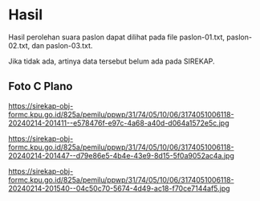 # Hasil

Hasil perolehan suara paslon dapat dilihat pada file paslon-01.txt, paslon-02.txt, dan paslon-03.txt.

Jika tidak ada, artinya data tersebut belum ada pada SIREKAP.

## Foto C Plano

https://sirekap-obj-formc.kpu.go.id/825a/pemilu/ppwp/31/74/05/10/06/3174051006118-20240214-201411--e578476f-e97c-4a68-a40d-d064a1572e5c.jpg

https://sirekap-obj-formc.kpu.go.id/825a/pemilu/ppwp/31/74/05/10/06/3174051006118-20240214-201447--d79e86e5-4b4e-43e9-8d15-5f0a9052ac4a.jpg

https://sirekap-obj-formc.kpu.go.id/825a/pemilu/ppwp/31/74/05/10/06/3174051006118-20240214-201540--04c50c70-5674-4d49-ac18-f70ce7144af5.jpg
